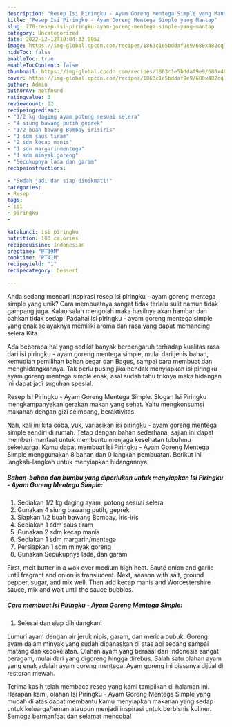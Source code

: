```yaml
---
description: "Resep Isi Piringku - Ayam Goreng Mentega Simple yang Mantap"
title: "Resep Isi Piringku - Ayam Goreng Mentega Simple yang Mantap"
slug: 770-resep-isi-piringku-ayam-goreng-mentega-simple-yang-mantap
category: Uncategorized
date: 2022-12-12T10:04:33.095Z
image: https://img-global.cpcdn.com/recipes/1863c1e5bddaf9e9/680x482cq70/isi-piringku-ayam-goreng-mentega-simple-foto-resep-utama.jpg
hideToc: false
enableToc: true
enableTocContent: false
thumbnail: https://img-global.cpcdn.com/recipes/1863c1e5bddaf9e9/680x482cq70/isi-piringku-ayam-goreng-mentega-simple-foto-resep-utama.jpg
cover: https://img-global.cpcdn.com/recipes/1863c1e5bddaf9e9/680x482cq70/isi-piringku-ayam-goreng-mentega-simple-foto-resep-utama.jpg
author: Admin
authorAv: notfound
ratingvalue: 3
reviewcount: 12
recipeingredient:
- "1/2 kg daging ayam potong sesuai selera"
- "4 siung bawang putih geprek"
- "1/2 buah bawang Bombay irisiris"
- "1 sdm saus tiram"
- "2 sdm kecap manis"
- "1 sdm margarinmentega"
- "1 sdm minyak goreng"
- "Secukupnya lada dan garam"
recipeinstructions:

- "Sudah jadi dan siap dinikmati!"
categories:
- Resep
tags:
- isi
- piringku
- 

katakunci: isi piringku  
nutrition: 103 calories
recipecuisine: Indonesian
preptime: "PT39M"
cooktime: "PT41M"
recipeyield: "1"
recipecategory: Dessert

---
```





Anda sedang mencari inspirasi resep isi piringku - ayam goreng mentega simple yang unik? Cara membuatnya sangat tidak terlalu sulit namun tidak gampang juga. Kalau salah mengolah maka hasilnya akan hambar dan bahkan tidak sedap. Padahal isi piringku - ayam goreng mentega simple yang enak selayaknya memiliki aroma dan rasa yang dapat memancing selera Kita.





Ada beberapa hal yang sedikit banyak berpengaruh terhadap kualitas rasa dari isi piringku - ayam goreng mentega simple, mulai dari jenis bahan, kemudian pemilihan bahan segar dan Bagus, sampai cara membuat dan menghidangkannya. Tak perlu pusing jika hendak menyiapkan isi piringku - ayam goreng mentega simple enak,      asal sudah tahu triknya maka hidangan ini dapat jadi suguhan spesial.














Resep Isi Piringku - Ayam Goreng Mentega Simple. Slogan Isi Piringku mengkampanyekan gerakan makan yang sehat. Yaitu mengkonsumsi makanan dengan gizi seimbang, beraktivitas.






Nah, kali ini kita coba, yuk, variasikan isi piringku - ayam goreng mentega simple sendiri di rumah. Tetap dengan bahan sederhana, sajian ini dapat memberi manfaat untuk membantu menjaga kesehatan tubuhmu sekeluarga. Kamu dapat membuat Isi Piringku - Ayam Goreng Mentega Simple menggunakan 8 bahan dan 0 langkah pembuatan. Berikut ini langkah-langkah untuk menyiapkan hidangannya.

<!--inarticleads1-->

##### Bahan-bahan dan bumbu yang diperlukan untuk menyiapkan Isi Piringku - Ayam Goreng Mentega Simple:

1. Sediakan 1/2 kg daging ayam, potong sesuai selera
1. Gunakan 4 siung bawang putih, geprek
1. Siapkan 1/2 buah bawang Bombay, iris-iris
1. Sediakan 1 sdm saus tiram
1. Gunakan 2 sdm kecap manis
1. Sediakan 1 sdm margarin/mentega
1. Persiapkan 1 sdm minyak goreng
1. Gunakan Secukupnya lada, dan garam


First, melt butter in a wok over medium high heat. Sauté onion and garlic until fragrant and onion is translucent. Next, season with salt, ground pepper, sugar, and mix well. Then add kecap manis and Worcestershire sauce, mix and wait until the sauce bubbles. 

<!--inarticleads2-->

##### Cara membuat Isi Piringku - Ayam Goreng Mentega Simple:


1. Selesai dan siap dihidangkan!

Lumuri ayam dengan air jeruk nipis, garam, dan merica bubuk. Goreng ayam dalam minyak yang sudah dipanaskan di atas api sedang sampai matang dan kecokelatan. Olahan ayam yang berasal dari Indonesia sangat beragam, mulai dari yang digoreng hingga direbus. Salah satu olahan ayam yang enak adalah ayam goreng mentega. Ayam goreng ini biasanya dijual di restoran mewah. 

Terima kasih telah membaca resep yang kami tampilkan di halaman ini. Harapan kami, olahan Isi Piringku - Ayam Goreng Mentega Simple yang mudah di atas dapat membantu kamu menyiapkan makanan yang sedap untuk keluarga/teman ataupun menjadi inspirasi untuk berbisnis kuliner. Semoga bermanfaat dan selamat mencoba!

